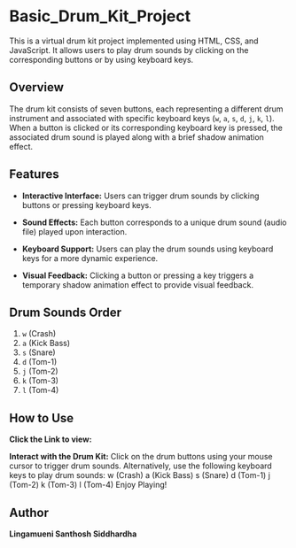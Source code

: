 # Basic_Drum_Kit_Project

This is a virtual drum kit project implemented using HTML, CSS, and JavaScript. It allows users to play drum sounds by clicking on the corresponding buttons or by using keyboard keys.

## Overview

The drum kit consists of seven buttons, each representing a different drum instrument and associated with specific keyboard keys (`w`, `a`, `s`, `d`, `j`, `k`, `l`). When a button is clicked or its corresponding keyboard key is pressed, the associated drum sound is played along with a brief shadow animation effect.

## Features

- **Interactive Interface:** Users can trigger drum sounds by clicking buttons or pressing keyboard keys.
  
- **Sound Effects:** Each button corresponds to a unique drum sound (audio file) played upon interaction.
  
- **Keyboard Support:** Users can play the drum sounds using keyboard keys for a more dynamic experience.
  
- **Visual Feedback:** Clicking a button or pressing a key triggers a temporary shadow animation effect to provide visual feedback.

## Drum Sounds Order

1. `w` (Crash)
2. `a` (Kick Bass)
3. `s` (Snare)
4. `d` (Tom-1)
5. `j` (Tom-2)
6. `k` (Tom-3)
7. `l` (Tom-4)

## How to Use

**Click the Link to view:**

**Interact with the Drum Kit:**
Click on the drum buttons using your mouse cursor to trigger drum sounds.
Alternatively, use the following keyboard keys to play drum sounds:
w (Crash)
a (Kick Bass)
s (Snare)
d (Tom-1)
j (Tom-2)
k (Tom-3)
l (Tom-4)
Enjoy Playing!

## Author
**Lingamueni Santhosh Siddhardha**
